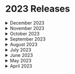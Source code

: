 # 2023 Releases

<details>

<summary>December 2023</summary>

### Dec 11, 2023

#### Web SDK v0.0.8

* Adds typed imports to unblock Alchemy.

### Dec 9, 2023

#### iOS SDK v2.0.15

* Added convenience methods for `ethGetBalance`, `ethEstimateGas`, and `ethGasPrice`.&#x20;
* Updated example apps to use the Sepolia chain instead of Goerli by default.

#### Android SDK v2.0.13

* Added convenience methods for `ethGetBalance`, `ethEstimateGas`, and `ethGasPrice`.&#x20;
* Updated example apps to use the Sepolia chain instead of Goerli by default.

### Dec 8, 2023

#### Web SDK v0.0.7

* Added convenience methods for `ethGetBalance`, `ethEstimateGas`, and `ethGasPrice`.&#x20;
* Updated example apps to use the Sepolia chain instead of Goerli by default.

### Dec 1, 2023

#### iOS SDK v2.0.14

* Support for page loading callbacks in WebView.

#### Android SDK v2.0.12

* Support for page loading callbacks in WebView.

#### React Native SDK v2.0.12

* Security improvements Improved WebView dApp support for auto-connect

</details>

<details>

<summary>November 2023</summary>

### Nov 21, 2023

#### Web SDK v0.0.6

* Fixes opposite check on chainIds in gateway config to prevent false positive errors.

### Nov 18, 2023

#### iOS SDK v2.0.13

* Adds support for setting a custom nonce to iOS.&#x20;
* Makes the `PortalWebView.webView` and `PortalWebView.webViewContentIsLoaded` properties public in iOS.

#### Android SDK v2.0.11

* Adds support for setting a custom nonce to Android.&#x20;
* Makes the `PortalWebView.webView` and `PortalWebView.webViewContentIsLoaded` properties public in Android.

### Nov 17, 2023

#### React Native SDK v2.0.11

* Adds support for setting a custom nonce to iOS and Android.&#x20;
* Makes the `PortalWebView.webView` and `PortalWebView.webViewContentIsLoaded`properties public in iOS and Android.
* Updates dependencies in React Native.

### Nov 10, 2023

#### iOS SDK v2.0.12

Added auto-connect functionality for the following dApps in the mobile WebViews:&#x20;

* Aave (https://app.aave.com/)&#x20;
* Arbitrum Bridge (https://bridge.arbitrum.io/)&#x20;
* Compound Finance (https://app.compound.finance/?market=usdc-mainnet)&#x20;
* Convex Finance (https://www.convexfinance.com/stake)&#x20;
* MakerDAO (https://app.spark.fi/)&#x20;
* Optimism Gateway (https://app.optimism.io/bridge/deposit)&#x20;
* Rarible (https://rarible.com/)&#x20;
* RocketPool (https://stake.rocketpool.net/)&#x20;
* Uniswap (https://app.uniswap.org/#/swap)&#x20;
* summer.fi (https://summer.fi/)

#### Android SDK v2.0.10

Added auto-connect functionality for the following dApps in the mobile WebViews:&#x20;

* Aave (https://app.aave.com/)&#x20;
* Arbitrum Bridge (https://bridge.arbitrum.io/)&#x20;
* Compound Finance (https://app.compound.finance/?market=usdc-mainnet)&#x20;
* Convex Finance (https://www.convexfinance.com/stake)&#x20;
* MakerDAO (https://app.spark.fi/)&#x20;
* Optimism Gateway (https://app.optimism.io/bridge/deposit)&#x20;
* Rarible (https://rarible.com/)&#x20;
* RocketPool (https://stake.rocketpool.net/)&#x20;
* Uniswap (https://app.uniswap.org/#/swap)&#x20;
* summer.fi (https://summer.fi/)

### Nov 7, 2023

#### iOS SDK v2.0.11

* Adds support for SPM directly in the PortalSwift repo&#x20;
* Makes the PortalSwift repo public to work better with CI tools

### Nov 4, 2023

#### iOS SDK v2.0.10

* Users can now create multiple signing shares across all of the Portal SDKs.&#x20;
  * For example, a user can create a wallet on an iOS device and continue using that wallet on your web app!&#x20;
  * Use `portal.provisionWallet` (or `portal.recoverWallet`) to enable your users to create multiple signing shares across all of the Portal SDKs.&#x20;
* Improved auto-connection for Native iOS WebView.

#### Android SDK v2.0.9

Users can now create multiple signing shares across all of the Portal SDKs.&#x20;

* For example, a user can create a wallet on an iOS device and continue using that wallet on your web app!&#x20;
* Use `portal.provisionWallet` (or `portal.recoverWallet`)&#x20;

### Nov 3, 2023

#### Web SDK v0.0.5

* Use `portal.provisionWallet` (or `portal.recoverWallet`) to enable your users to create multiple signing shares across all of the Portal SDKs.&#x20;

#### React Native SDK v2.0.10

* Use `portal.provisionWallet` (or `portal.recoverWallet`) to enable your users to create multiple signing shares across all of the Portal SDKs. y

</details>

<details>

<summary>October 2023</summary>

### Oct 27, 2023

#### iOS SDK v2.0.9

* Enhanced `portal.getTransactions` to support optional arguments: `limit`, `offset`, `order`, and `chainId`.&#x20;
* Transactions from `portal.getTransactions` now include `metadata.blockTimestamp` and `chainId`.
* Added support for `allowanceTarget` in Swap quotes.

#### Android SDK v2.0.8

* Enhanced `portal.getTransactions` to support optional arguments: `limit`, `offset`, `order`, and `chainId`.&#x20;
* Transactions from `portal.getTransactions` now include `metadata.blockTimestamp` and `chainId`.
* Added support for `allowanceTarget` in Swap quotes.
* Introduced `PortalWebView`.&#x20;
* Alpha release of Password/PIN Backups.

#### Web SDK v0.0.4

* Enhanced `portal.getTransactions` to support optional arguments: `limit`, `offset`, `order`, and `chainId`.&#x20;
* Transactions from `portal.getTransactions` now include `metadata.blockTimestamp` and `chainId`.
* Added support for `allowanceTarget` in Swap quotes.
* New helper methods for `getBalances`, `getTransactions`, and `getNFTs`.&#x20;
* Introduced Swaps support.

#### React Native SDK v2.0.9

* Enhanced `portal.getTransactions` to support optional arguments: `limit`, `offset`, `order`, and `chainId`.&#x20;
* Transactions from `portal.getTransactions` now include `metadata.blockTimestamp` and `chainId`.
* Added support for `allowanceTarget` in Swap quotes.&#x20;
* Alpha release of Password/PIN Backups.

### Oct 25, 2023

#### Web SDK v0.0.3

* Fixes issues with how `worker.js` is reading and writing `localStorage` items.&#x20;
  * Updates this process to use the same methods we're using in core by requesting values via the postMessage api.&#x20;
* Monorepo refactor browser - the npm package source code that will ultimately run in the browser within the customer's DOM iframe - the source code that is bundled and pushed up to GCP during the release process and ultimately run within an iframe living on web(-staging).portalhq.io&#x20;
  * This will ensure that the import path for iframe files and the npm package remain isolated, which should prevent mistakes and missed errors (particularly in reference to imports) between local development and production.

### Oct 23, 2023

#### Web SDK v0.0.2

* Centralizes our use of the Keychain instance for accessing localStorage and fixes the issues with how this class was reading and writing data.&#x20;
  * Updating the keys used in the Keychain instance Adding support for fetching client data in the Keychain class&#x20;
  * Ensuring the Keychain class was using the updated keys (with the clientId appended) to read and write data

### Oct 21, 2023

#### iOS SDK v2.0.8

* Resolves issues with WalletConnect when dApps exclude `requiredNamespaces` fields in their session proposal.&#x20;
* The alpha release of our Password/PIN Backups is now included.&#x20;
* Improved memory management for WalletConnect WebSocket connections.

#### Android SDK v2.0.7

* Resolves issues with WalletConnect when dApps exclude `requiredNamespaces` fields in their session proposal.&#x20;
* Improved memory management for WalletConnect WebSocket connections

### Oct 20, 2023

#### Web SDK v0.0.1

* Resolves issues with WalletConnect when dApps exclude `requiredNamespaces` fields in their session proposal&#x20;
* Sets max-age on Web SDK cookies
* Improved logging&#x20;
* The alpha release of our Password/PIN Backups is now included

#### React Native SDK v2.0.8

* Resolves issues with WalletConnect when dApps exclude `requiredNamespaces` fields in their session proposal&#x20;

### Oct 17, 2023

#### Web SDK v0.0.1-rc2n

* Resolved build issues with version 0.0.1-rc2m

### Oct 13, 2023

#### Web SDK v0.0.1-rc2m

* Added `backupStatus` and `signingStatus` in `portal.api.getClient` & `portal.client` returned values.&#x20;
* Updated types for `/clients/me` endpoint.&#x20;
* Added `portal.getTransactions`, `portal.getClient`.&#x20;
* Origin validation for postMessages.&#x20;
* Coding style unified via linters.

#### React Native SDK v2.0.7

* Added types for stringified MPC metadata.

### Oct 6, 2023

#### React Native SDK v2.0.6 & v2.0.5

* Added `backupStatus` and `signingStatus` in `portal.api.getClient` & `portal.client` returned values.&#x20;
* Updated types for `/clients/me` endpoint
* Made `portal.updateChain` async.&#x20;
* Typo fix in `portal_signatureReceived` event.&#x20;
* Coding style unified via linters.

</details>

<details>

<summary>September 2023</summary>

### Sep 30, 2023

#### iOS SDK v2.0.5

* Optimization: Introduce an optional featureFlag into the Portal instance.&#x20;
  * Set `optimized: true` for a 10x speed boost for generate, backup, and recover!&#x20;
* Correction: Changed `eth_sendTransaction` to `eth_signTypedData`.

#### Android SDK v2.0.4

* Optimization: Introduce an optional featureFlag into the Portal instance.&#x20;
  * Set `optimized: true` for a 10x speed boost for generate, backup, and recover!&#x20;
* Added `UserRecoverableGDriveException` in the Gdrive storage class.&#x20;
  * This exception streamlines the process of catching user permission or authentication issues.

### Sep 29, 2023

#### Web SDK v0.0.1-rc2l

* Security Update: Transitioned from static Paillier key usage to dynamic Paillier key retrieval.

#### React Native SDK v2.0.4

* Optimization: Introduce an optional featureFlag into the Portal instance.&#x20;
  * Set `optimized: true` for a 10x speed boost for generate, backup, and recover!&#x20;

### Sep 22, 2023

#### iOS SDK v2.0.4

* Enhanced MPC & API call tracking.&#x20;
* Refreshed binary.&#x20;
* Created SPM package.

#### Android SDK v2.0.3

* Enhanced MPC & API call tracking
* Refreshed binary.

#### Web SDK v0.0.1-rc2l

* Enhanced MPC & API call tracking.&#x20;
* Refreshed binary.&#x20;
* Recovery Update: Breaking Change:&#x20;
  * The recover function now solely updates signing shares, returning the wallet address similar to generate. Earlier versions updated both signing and backup shares, with potentially confusing error handling. For those wanting the older method, use the new legacyRecover function.

#### React Native SDK v2.0.3

* Introduced a `addChainsToProposal` method for better dApp proposal responses.&#x20;
* New `portal_connectError` event to report errors from Portal Connect.

### Sep 15, 2023

#### iOS SDK v2.0.3

* Added support for the following RPC methods:&#x20;
  * `eth_getBlockByNumber`
  * `eth_getBlockTransactionCountByHash`&#x20;
  * `eth_getBlockTransactionCountByNumber`&#x20;
  * `eth_getLogs`&#x20;
  * `eth_getTransactionByBlockHashAndIndex`
  * \`eth\_getTransactionByBlockNumberAndIndex\`
  * `eth_getBlockByHash`&#x20;
  * `eth_getTransactionByHash` \`eth\_getUncleByBlockHashAndIndex\`
  * &#x20;`eth_newBlockFilter`
  * `eth_newFilter`&#x20;
  * `eth_uninstallFilter`
  * `net_listening`&#x20;
  * `web3_clientVersion`
  * `web3_sha3`&#x20;
* Fixed issue passing `chainId` from Portal Connect Server

#### Android SDK v2.0.2

* Fixed issue passing `chainId` from Portal Connect Server.

#### React Native SDK v2.0.2

* Updated Portal UI components.

### Sep 11, 2023

#### React Native SDK v2.0.1

* Portal UI Components&#x20;
* Minor bug fixes&#x20;
* Style and theme update

### Sep 9, 2023

#### iOS SDK v2.0.2

* Portal Connect&#x20;
* Adds a `addChainsToProposal`method.&#x20;
  * This will allow you to add all the chains in your gateway config to the proposal that you get from a dapp when you approve the connection&#x20;
* Adds error codes

#### Android SDK v2.0.2

* Portal Connect&#x20;
* Adds a `addChainsToProposal`method.&#x20;
  * This will allow you to add all the chains in your gateway config to the proposal that you get from a dapp when you approve the connection&#x20;
* Adds error codes

### Sep 2, 2023

#### iOS SDK v2.0.0

* Recovery Update: Breaking Change:&#x20;
  * The recover function now solely updates signing shares, returning the wallet address similar to generate. Earlier versions updated both signing and backup shares, with potentially confusing error handling. For those wanting the older method, use the new legacyRecover function.&#x20;
* PortalConnect Enhancements: Boosted reliability with a new ping interval and advanced reconnection logic.

#### Android SDK v2.0.0

* Recovery Update: Breaking Change:&#x20;
  * The recover function now solely updates signing shares, returning the wallet address similar to generate. Earlier versions updated both signing and backup shares, with potentially confusing error handling. For those wanting the older method, use the new legacyRecover function.&#x20;
* PortalConnect Enhancements: Boosted reliability with a new ping interval and advanced reconnection logic.

### Sep 1, 2023

#### React Native SDK v2.0.0

* Recovery Update: Breaking Change:&#x20;
  * The recover function now solely updates signing shares, returning the wallet address similar to generate. Earlier versions updated both signing and backup shares, with potentially confusing error handling. For those wanting the older method, use the new legacyRecover function.&#x20;
* PortalConnect Enhancements: Boosted reliability with a new ping interval and advanced reconnection logic.

</details>

<details>

<summary>August 2023</summary>

### Aug 25, 2023

#### iOS SDK v1.1.8

* Adds support for transaction simulation

#### Android SDK v1.1.4

* Adds support for transaction simulation

#### Web SDK v0.0.1-rc2d to 0.0.1-rc2j

* Added `portal.api.simulateTransaction` Request using `portal.api.storedClientBackupShareKey` on backup and recover following successfully saving the client backup share encryption key to the user's backup method.&#x20;
* Add unit tests for Google Drive.

#### React Native SDK v1.1.3

* Adds support for `backupMethod` argument when calling `api.storedClientBackupShare()`
* Adds support for transaction simulation

### Aug 18, 2023

#### iOS SDK v1.1.7

* Fixed Portal Connect typing issue for some dapps sending no optional namespaces.&#x20;
* More errors delivered through the `portal_connectError` event.&#x20;
* Updated MPC binary.

### Aug 11, 2023

#### iOS SDK v1.1.6

* Added Request using `portal.api.storedClientBackupShareKey` on backup and recover following successfully saving the client backup share encryption key to the user's backup method.&#x20;
* Added unit tests for wallet safeguarding.&#x20;
* Added e2e tests for the provider.
* Updated MPC binary.

#### Android SDK v1.1.3

* Added Request using `portal.api.storedClientBackupShareKey` on backup and recover following successfully saving the client backup share encryption key to the user's backup method.
* Updated MPC binary.

#### React Native SDK v1.1.2

* Added Request using `portal.api.storedClientBackupShareKey` on backup and recover following successfully saving the client backup share encryption key to the user's backup method.&#x20;
* Added unit tests for generate, backup, and recover.&#x20;
* Changed GitHub workflows&#x20;
* Removes `IPortalConnect` references from classes to prevent breaking changes in test updates.

</details>

<details>

<summary>July 2023</summary>

### Jul 21, 2023

#### React Native SDK v1.1.0

* Added helper methods to Portal for the following:&#x20;
  * MPC: `createWallet`, `backupWallet`, `recoverWallet`&#x20;
  * Provider: `emit`, `ethSendTransaction`, `ethSign`, `ethSignTransaction`, `ethSignTypedData`, `on`, `once`, `personalSign`, `request`, `updateChain`&#x20;
  * Keychain: `deleteAddress`, `deleteSigningShare`
  * PortalConnect: `createPortalConnectInstance`
* Enabled disconnect from PortalConnect.&#x20;
* Fixed Refactor classes to enforce the following: Provider is the only class that manages chainid Keychain is the only class that manages address&#x20;
* Refactor PortalConnect to manage its own Provider instance&#x20;
* Add state management to PortalConnect class&#x20;
* Base the connected property of PortalConnect on the connectionState

</details>

<details>

<summary>June 2023</summary>

### Jun 11, 2023

#### iOS SDK v1.1.2

* Fixed multiple event listeners firing for a single signing Request&#x20;
* Fixed only firing event handlers for that specific request and removing handlers for events that have already been fired

#### React Native SDK v1.0.1

* Adds support for `connect.on('portal_dappSessionRequested', eventHandler)` event handlers to manage approval flows for Portal Connect sessions
* Adds support for `connect.on('portal_dappSessionRequestedV1', eventHandler)` event handlers to manage approval flows for Portal Connect sessions
* Adds support for `connect.emit('portal_dappSessionApproved', data)` event emitting to approve Portal Connect sessions
* Adds support for `connect.emit('portal_dappSessionRejected', data)`event emitting to reject Portal Connect sessions&#x20;
* Improves support for delivery of signatures to dApps through Portal Connect
* Improves support for delivery of signing rejections to dApps through Portal Connect

### Jun 9, 2023

#### iOS SDK v1.0.0

* Added `portal.keychain.validateOperations`:&#x20;
  * Checks if you can write, read, and delete from keychain.&#x20;
* Added validation checks for Keychain before running generate and recover.&#x20;
* Added validation checks for the selected backup method before running backup and recover.&#x20;
* Added `portal.api.storedClientBackupShare`, `portal.api.storedClientSigningShare` and wallet modification in-progress checks before running generate, backup, and recover.&#x20;
* Bump from v3 to v4 for default MPC version in classes.&#x20;
* Changed `portal.mpc.generate` & `portal.mpc.recover`to use `portal.api.storedClientSigningShare` when keychain completes storage
* Removed `getAvailability` from icloud storage

#### &#x20;Android SDK v1.0.0

* Added `portal.keychain.validateOperations`:&#x20;
  * Checks if you can write, read, and delete from keychain.&#x20;
* Added validation checks for Keychain before running generate and recover.&#x20;
* Added validation checks for the selected backup method before running backup and recover.&#x20;
* Added `portal.api.storedClientBackupShare`, `portal.api.storedClientSigningShare` and wallet modification in-progress checks before running generate, backup, and recover.&#x20;
* Bump from v3 to v4 for default MPC version in classes.&#x20;
* Changed `portal.mpc.generate` & `portal.mpc.recover`to use `portal.api.storedClientSigningShare` when keychain completes storage

### Jun 2, 2023

#### iOS SDK v0.2.4

* Improved error messaging
* Internal mpc binary improvement

#### Android SDK v0.9.2

* Improved error messaging&#x20;
* Added 0x Swaps integration
* Added extensions to `portal.api`: `getNFT`, `getBalance`, `getTransactions`&#x20;
* Internal mpc binary improvement

#### React Native SDK v0.3.8

* Improved error messaging
* Fixed MPC progress callback&#x20;
* Internal mpc binary improvement

</details>

<details>

<summary>May 2023</summary>



### May 26, 2024

#### iOS SDK v0.2.3

* Added extension to `portal.api`: `getNFT`, `getTransactions`, `getBalances`
* Added 0x Swaps integration&#x20;
* Fixed missing error check

#### React Native SDK v0.3.7

* Added progress call backs for mpc operations&#x20;
* Added 0x Swaps integration&#x20;
* Added extensions to `portal.api`: `getNFT`, `getBalance`, `getTransactions`

</details>

<details>

<summary>April 2023</summary>

### Apr 21, 2023

#### iOS SDK v0.1.9

* Added progress callbacks for MPC operations&#x20;
* Added completion handler for keychain operations&#x20;
* Added Webview signing on background thread&#x20;
* Added support for `signTypedData_v3` and `signTypedData_v4`&#x20;
* Changed v3 of MPC server&#x20;
* Fixed signing share being nil on backup MPC operation&#x20;
* Fixed blocking the webview UI when signing

#### Android SDK v0.8.4

* Added support for  `signTypedData_v3` and `signTypedData_v4` &#x20;
* Added support for EIP-1559 transactions&#x20;
* Changed v3 of MPC server

#### React Native SDK v0.3.6

* Added support for  `signTypedData_v3` and `signTypedData_v4` &#x20;
* Changed v3 of MPC server

</details>
